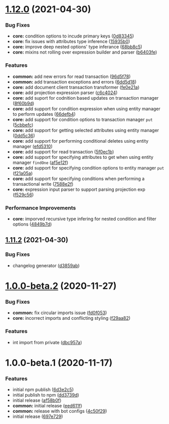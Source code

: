 # [1.12.0](https://github.com/typedorm/typedorm/compare/v1.11.2...v1.12.0) (2021-04-30)


### Bug Fixes

* **core:** condition options to incude primary keys ([0d83345](https://github.com/typedorm/typedorm/commit/0d83345b061d728a8e90130323b3c459d100eff0))
* **core:** fix issues with attributes type inference ([15935b0](https://github.com/typedorm/typedorm/commit/15935b0bd70131bebc6936cb10168be62b4cfecc))
* **core:** improve deep nested options' type inferance ([68bb8c5](https://github.com/typedorm/typedorm/commit/68bb8c5f37f12ac091ff7ae35a8cdfae68f03a19))
* **core:** mixins not rolling over expression builder and parser ([b6403fe](https://github.com/typedorm/typedorm/commit/b6403fe298cc8791665508b0cdf45a3947b13a23))


### Features

* **common:** add new errors for read transaction ([96d5f78](https://github.com/typedorm/typedorm/commit/96d5f783b81460d0ff93e75f2979f4b07c58c413))
* **common:** add transaction exceptions and errors ([6dd5d18](https://github.com/typedorm/typedorm/commit/6dd5d182067650cfc4f7d7f14122a9b91272b18d))
* **core:** add document client transaction transformer ([fe0e21a](https://github.com/typedorm/typedorm/commit/fe0e21a60fdeff8755f5cd07e4217edbe74a4b7c))
* **core:** add projection expression parser ([c6c4024](https://github.com/typedorm/typedorm/commit/c6c4024d17dba14fb5ff184ff43c06a0f3f1b766))
* **core:** add suport for codnition based updates on transaction manager ([8f60b9d](https://github.com/typedorm/typedorm/commit/8f60b9d083b18f2f893cb631c02b8e7a110fcc71))
* **core:** add support for condition expression when using entity manager to perform updates ([66defb4](https://github.com/typedorm/typedorm/commit/66defb422018988c20040ba981481a3d634e9230))
* **core:** add support for condition options to transaction manager `put` ([5cbbefc](https://github.com/typedorm/typedorm/commit/5cbbefc8324a04b87a4a9b58f623b80fd20e2c21))
* **core:** add support for getting selected attributes using entity manager ([0dd5c36](https://github.com/typedorm/typedorm/commit/0dd5c369a90d45bb00bd09b84fc1f913da3bf201))
* **core:** add support for performing conditional deletes using entity manager ([efd5310](https://github.com/typedorm/typedorm/commit/efd5310dfe45cfa5770faaf7d0774405bfd5f9df))
* **core:** add support for read transaction ([5f0ec1b](https://github.com/typedorm/typedorm/commit/5f0ec1b4b5551cdb338ffe021401f00a1a7d5478))
* **core:** add support for specifying attributes to get when using entity manager `findOne` ([af5e12f](https://github.com/typedorm/typedorm/commit/af5e12f0ce18b86b58b72b598ab927cd245f5161))
* **core:** add support for specifying condition options to entity manager `put` ([f21a05a](https://github.com/typedorm/typedorm/commit/f21a05abeaa28e20b488197c0d0ba564127a4b8d))
* **core:** add support for specifying conditions when performing a transactional write ([7588e2f](https://github.com/typedorm/typedorm/commit/7588e2f1bfe3115b57f645f438c1a5f952609591))
* **core:** expression input parser to support parsing projection exp ([f529c56](https://github.com/typedorm/typedorm/commit/f529c56d2bee2c47c56644437aaaf1c2308b3b6b))


### Performance Improvements

* **core:** imporved recursive type infering for nested condition and filter options ([4849b7d](https://github.com/typedorm/typedorm/commit/4849b7d4f3923442ba8abf15c54edc8529a9ee32))

## [1.11.2](https://github.com/typedorm/typedorm/compare/v1.11.1...v1.11.2) (2021-04-30)


### Bug Fixes

* changelog generator ([d3859ab](https://github.com/typedorm/typedorm/commit/d3859abdda783941a42360d96f11b2c782618c78))

# [1.0.0-beta.2](https://github.com/typedorm/typedorm/compare/v1.0.0-beta.1...v1.0.0-beta.2) (2020-11-27)


### Bug Fixes

* **common:** fix circular imports issue ([fd0f053](https://github.com/typedorm/typedorm/commit/fd0f053707f806d96c864029350bec028a93e977))
* **core:** incorrect imports and conflicting styling ([f29aa82](https://github.com/typedorm/typedorm/commit/f29aa82ed660380ec44cb78a7265a513e18d8895))


### Features

* int import from private ([dbc957a](https://github.com/typedorm/typedorm/commit/dbc957a14474b9961d10b7f8152af771634126be))

# 1.0.0-beta.1 (2020-11-17)


### Features

* initial npm publish ([6d3e2c5](https://github.com/typedorm/typedorm/commit/6d3e2c58b60bd508e2a99fc81bbc049ec0bf08a2))
* initial publish to npm ([dd3739d](https://github.com/typedorm/typedorm/commit/dd3739de57dc1293111ad07e3e9b94bc3a3cd6c0))
* initial release ([af58b0f](https://github.com/typedorm/typedorm/commit/af58b0f3cc6cfd2a9600dd6738b6564bf754bc57))
* **common:** initial release ([eed611f](https://github.com/typedorm/typedorm/commit/eed611f31505ebbb41ee48fe9398e35cc3bd56e9))
* **common:** release with bot configs ([4c50f29](https://github.com/typedorm/typedorm/commit/4c50f2972928ed74ead0c6bc15464936223efc27))
* initial release ([697e729](https://github.com/typedorm/typedorm/commit/697e7291688460b3a75c9617cf691b5aed047843))
